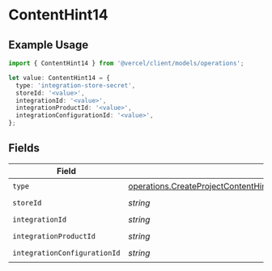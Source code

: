 # ContentHint14

## Example Usage

```typescript
import { ContentHint14 } from '@vercel/client/models/operations';

let value: ContentHint14 = {
  type: 'integration-store-secret',
  storeId: '<value>',
  integrationId: '<value>',
  integrationProductId: '<value>',
  integrationConfigurationId: '<value>',
};
```

## Fields

| Field                        | Type                                                                                                                                                                                                     | Required           | Description |
| ---------------------------- | -------------------------------------------------------------------------------------------------------------------------------------------------------------------------------------------------------- | ------------------ | ----------- |
| `type`                       | [operations.CreateProjectContentHintProjectsResponse200ApplicationJSONResponseBodyEnv14Type](../../models/operations/createprojectcontenthintprojectsresponse200applicationjsonresponsebodyenv14type.md) | :heavy_check_mark: | N/A         |
| `storeId`                    | _string_                                                                                                                                                                                                 | :heavy_check_mark: | N/A         |
| `integrationId`              | _string_                                                                                                                                                                                                 | :heavy_check_mark: | N/A         |
| `integrationProductId`       | _string_                                                                                                                                                                                                 | :heavy_check_mark: | N/A         |
| `integrationConfigurationId` | _string_                                                                                                                                                                                                 | :heavy_check_mark: | N/A         |
